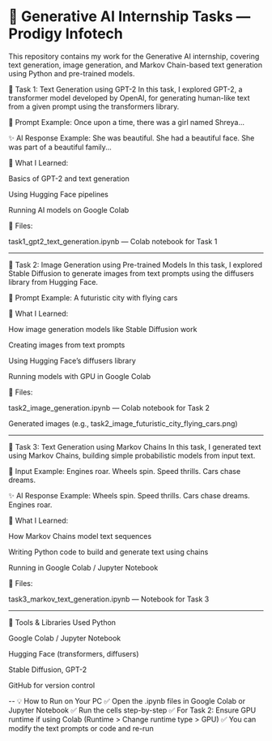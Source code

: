 # 🚀 Generative AI Internship Tasks — Prodigy Infotech
This repository contains my work for the Generative AI internship, covering text generation, image generation, and Markov Chain-based text generation using Python and pre-trained models.

📌 Task 1: Text Generation using GPT-2
In this task, I explored GPT-2, a transformer model developed by OpenAI, for generating human-like text from a given prompt using the transformers library.

💬 Prompt Example:
Once upon a time, there was a girl named Shreya...

✨ AI Response Example:
She was beautiful. She had a beautiful face. She was part of a beautiful family...

🧠 What I Learned:

Basics of GPT-2 and text generation

Using Hugging Face pipelines

Running AI models on Google Colab

📁 Files:

task1_gpt2_text_generation.ipynb — Colab notebook for Task 1

---

📌 Task 2: Image Generation using Pre-trained Models
In this task, I explored Stable Diffusion to generate images from text prompts using the diffusers library from Hugging Face.

💬 Prompt Example:
A futuristic city with flying cars

🧠 What I Learned:

How image generation models like Stable Diffusion work

Creating images from text prompts

Using Hugging Face’s diffusers library

Running models with GPU in Google Colab

📁 Files:

task2_image_generation.ipynb — Colab notebook for Task 2

Generated images (e.g., task2_image_futuristic_city_flying_cars.png)

---

📌 Task 3: Text Generation using Markov Chains
In this task, I generated text using Markov Chains, building simple probabilistic models from input text.

💬 Input Example:
Engines roar. Wheels spin. Speed thrills. Cars chase dreams.

✨ AI Response Example:
Wheels spin. Speed thrills. Cars chase dreams. Engines roar.

🧠 What I Learned:

How Markov Chains model text sequences

Writing Python code to build and generate text using chains

Running in Google Colab / Jupyter Notebook

📁 Files:

task3_markov_text_generation.ipynb — Notebook for Task 3

---

🌟 Tools & Libraries Used
Python

Google Colab / Jupyter Notebook

Hugging Face (transformers, diffusers)

Stable Diffusion, GPT-2

GitHub for version control

--
💡 How to Run on Your PC
✅ Open the .ipynb files in Google Colab or Jupyter Notebook
✅ Run the cells step-by-step
✅ For Task 2: Ensure GPU runtime if using Colab (Runtime > Change runtime type > GPU)
✅ You can modify the text prompts or code and re-run
